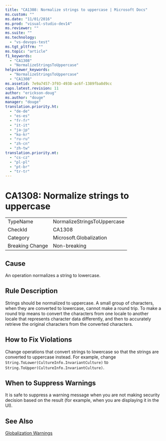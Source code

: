 ```yaml
---
title: "CA1308: Normalize strings to uppercase | Microsoft Docs"
ms.custom: ""
ms.date: "11/01/2016"
ms.prod: "visual-studio-dev14"
ms.reviewer: ""
ms.suite: ""
ms.technology: 
  - "vs-devops-test"
ms.tgt_pltfrm: ""
ms.topic: "article"
f1_keywords: 
  - "CA1308"
  - "NormalizeStringsToUppercase"
helpviewer_keywords: 
  - "NormalizeStringsToUppercase"
  - "CA1308"
ms.assetid: 7e9a7457-3f93-4938-ac6f-1389fba8d9cc
caps.latest.revision: 11
author: "erickson-doug"
ms.author: "douge"
manager: "douge"
translation.priority.ht: 
  - "de-de"
  - "es-es"
  - "fr-fr"
  - "it-it"
  - "ja-jp"
  - "ko-kr"
  - "ru-ru"
  - "zh-cn"
  - "zh-tw"
translation.priority.mt: 
  - "cs-cz"
  - "pl-pl"
  - "pt-br"
  - "tr-tr"
---
```

# CA1308: Normalize strings to uppercase
|||  
|-|-|  
|TypeName|NormalizeStringsToUppercase|  
|CheckId|CA1308|  
|Category|Microsoft.Globalization|  
|Breaking Change|Non-breaking|  
  
## Cause  
 An operation normalizes a string to lowercase.  
  
## Rule Description  
 Strings should be normalized to uppercase. A small group of characters, when they are converted to lowercase, cannot make a round trip. To make a round trip means to convert the characters from one locale to another locale that represents character data differently, and then to accurately retrieve the original characters from the converted characters.  
  
## How to Fix Violations  
 Change operations that convert strings to lowercase so that the strings are converted to uppercase instead. For example, change `String.ToLower(CultureInfo.InvariantCulture)` to `String.ToUpper(CultureInfo.InvariantCulture)`.  
  
## When to Suppress Warnings  
 It is safe to suppress a warning message when you are not making security decision based on the result (for example, when you are displaying it in the UI).  
  
## See Also  
 [Globalization Warnings](../code-quality/globalization-warnings.md)